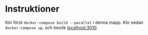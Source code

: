 # Instruktioner
Kör först `docker-compose build --parallel` i denna mapp. Kör sedan `docker-compose up`, och besök [localhost:3010](localhost:3010).